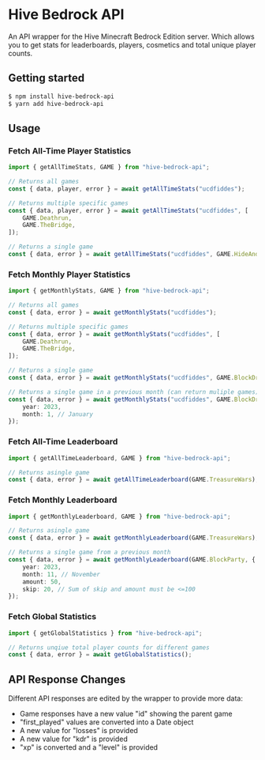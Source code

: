 # Hive Bedrock API

An API wrapper for the Hive Minecraft Bedrock Edition server. Which allows you to get stats for leaderboards, players, cosmetics and total unique player counts.

## Getting started

```bash
$ npm install hive-bedrock-api
$ yarn add hive-bedrock-api
```

## Usage

### Fetch All-Time Player Statistics

```ts
import { getAllTimeStats, GAME } from "hive-bedrock-api";

// Returns all games
const { data, player, error } = await getAllTimeStats("ucdfiddes");

// Returns multiple specific games
const { data, player, error } = await getAllTimeStats("ucdfiddes", [
    GAME.Deathrun,
    GAME.TheBridge,
]);

// Returns a single game
const { data, error } = await getAllTimeStats("ucdfiddes", GAME.HideAndSeek);
```

### Fetch Monthly Player Statistics

```ts
import { getMonthlyStats, GAME } from "hive-bedrock-api";

// Returns all games
const { data, error } = await getMonthlyStats("ucdfiddes");

// Returns multiple specific games
const { data, error } = await getMonthlyStats("ucdfiddes", [
    GAME.Deathrun,
    GAME.TheBridge,
]);

// Returns a single game
const { data, error } = await getMonthlyStats("ucdfiddes", GAME.BlockDrop);

// Returns a single game in a previous month (can return muliple games)
const { data, error } = await getMonthlyStats("ucdfiddes", GAME.BlockDrop, {
    year: 2023,
    month: 1, // January
});
```

### Fetch All-Time Leaderboard

```ts
import { getAllTimeLeaderboard, GAME } from "hive-bedrock-api";

// Returns asingle game
const { data, error } = await getAllTimeLeaderboard(GAME.TreasureWars);
```

### Fetch Monthly Leaderboard

```ts
import { getMonthlyLeaderboard, GAME } from "hive-bedrock-api";

// Returns asingle game
const { data, error } = await getMonthlyLeaderboard(GAME.TreasureWars);

// Returns a single game from a previous month
const { data, error } = await getMonthlyLeaderboard(GAME.BlockParty, {
    year: 2023,
    month: 11, // November
    amount: 50,
    skip: 20, // Sum of skip and amount must be <=100
});
```

### Fetch Global Statistics

```ts
import { getGlobalStatistics } from "hive-bedrock-api";

// Returns unqiue total player counts for different games
const { data, error } = await getGlobalStatistics();
```

## API Response Changes

Different API responses are edited by the wrapper to provide more data:

-   Game responses have a new value "id" showing the parent game
-   "first_played" values are converted into a Date object
-   A new value for "losses" is provided
-   A new value for "kdr" is provided
-   "xp" is converted and a "level" is provided
